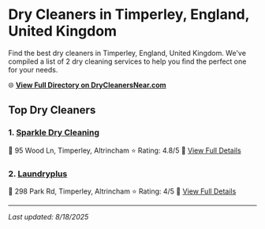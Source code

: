# Dry Cleaners in Timperley, England, United Kingdom

Find the best dry cleaners in Timperley, England, United Kingdom. We've compiled a list of 2 dry cleaning services to help you find the perfect one for your needs.

🌐 **[View Full Directory on DryCleanersNear.com](https://drycleanersnear.com/city/United%20Kingdom/England/Timperley)**

## Top Dry Cleaners

### 1. [Sparkle Dry Cleaning](https://drycleanersnear.com/dryCleaner/6896abfd86a2a96145ad52a7/sparkle-dry-cleaning)
📍 95 Wood Ln, Timperley, Altrincham
⭐ Rating: 4.8/5
🔗 [View Full Details](https://drycleanersnear.com/dryCleaner/6896abfd86a2a96145ad52a7/sparkle-dry-cleaning)

### 2. [Laundryplus](https://drycleanersnear.com/dryCleaner/6896abdb86a2a96145ad50b5/laundryplus)
📍 298 Park Rd, Timperley, Altrincham
⭐ Rating: 4/5
🔗 [View Full Details](https://drycleanersnear.com/dryCleaner/6896abdb86a2a96145ad50b5/laundryplus)


---

*Last updated: 8/18/2025*
